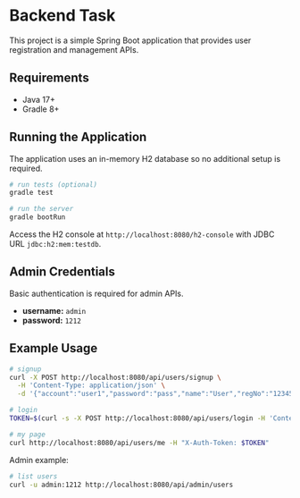 # Backend Task

This project is a simple Spring Boot application that provides user registration and management APIs.

## Requirements
- Java 17+
- Gradle 8+

## Running the Application
The application uses an in-memory H2 database so no additional setup is required.

```bash
# run tests (optional)
gradle test

# run the server
gradle bootRun
```

Access the H2 console at `http://localhost:8080/h2-console` with JDBC URL `jdbc:h2:mem:testdb`.

## Admin Credentials
Basic authentication is required for admin APIs.
- **username:** `admin`
- **password:** `1212`

## Example Usage
```bash
# signup
curl -X POST http://localhost:8080/api/users/signup \
  -H 'Content-Type: application/json' \
  -d '{"account":"user1","password":"pass","name":"User","regNo":"1234567890123","phone":"01012345678","address":"서울특별시 강남구"}'

# login
TOKEN=$(curl -s -X POST http://localhost:8080/api/users/login -H 'Content-Type: application/json' -d '{"account":"user1","password":"pass"}')

# my page
curl http://localhost:8080/api/users/me -H "X-Auth-Token: $TOKEN"
```

Admin example:
```bash
# list users
curl -u admin:1212 http://localhost:8080/api/admin/users
```

